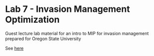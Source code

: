 # Lab 7 - Invasion Management Optimization

Guest lecture lab material for an intro to MIP for invasion management prepared for Oregon State University

See [here](https://htmlpreview.github.io/?https://github.com/emmajhudgins/optimization_intro_OSU/blob/d428e808fd906e63c82e1729f73eb99b66176dbf/Labs/Lab7_optimization/optimal_management_Lab7.html)
